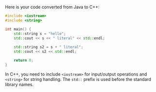 Here is your code converted from Java to C++:

```cpp
#include <iostream>
#include <string>

int main() {
    std::string s = "hello";
    std::cout << s << " literal" << std::endl;
    
    std::string s2 = s + " literal";
    std::cout << s2 << std::endl;

    return 0;
}
```

In C++, you need to include `<iostream>` for input/output operations and `<string>` for string handling. The `std::` prefix is used before the standard library names.
